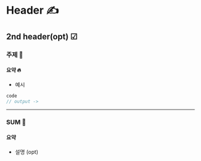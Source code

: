 Header ✍️
=============
2nd header(opt) ☑
-------------

### 주제 💬
#### 요약 🔥
+ 예시
 ```java
 code
// output ->
```

 

 <hr/>
 
 
 ### SUM 🤝
#### 요약
+ 설명 (opt)
 
